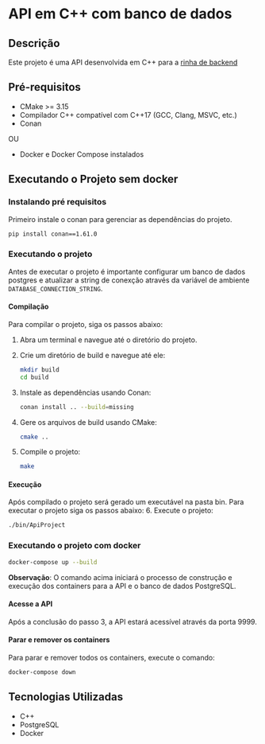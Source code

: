 # API em C++ com banco de dados

## Descrição

Este projeto é uma API desenvolvida em C++ para a [rinha de backend](https://github.com/zanfranceschi/rinha-de-backend-2023-q3)

## Pré-requisitos

- CMake >= 3.15
- Compilador C++ compatível com C++17 (GCC, Clang, MSVC, etc.)
- Conan

OU

- Docker e Docker Compose instalados

## Executando o Projeto sem docker

### Instalando pré requisitos

Primeiro instale o conan para gerenciar as dependências do projeto.

```bash
pip install conan==1.61.0
```

### Executando o projeto

Antes de executar o projeto é importante configurar um banco de dados postgres e atualizar a string de conexção através da variável de ambiente `DATABASE_CONNECTION_STRING`.

#### Compilação

Para compilar o projeto, siga os passos abaixo:

1. Abra um terminal e navegue até o diretório do projeto.
2. Crie um diretório de build e navegue até ele:

   ```bash
   mkdir build
   cd build
   ```

3. Instale as dependências usando Conan:

   ```bash
   conan install .. --build=missing
   ```

4. Gere os arquivos de build usando CMake:

   ```bash
   cmake ..
   ```

5. Compile o projeto:

   ```bash
   make
   ```

#### Execução

Após compilado o projeto será gerado um executável na pasta bin. Para executar o projeto siga os passos abaixo: 6. Execute o projeto:

```bash
./bin/ApiProject
```

### Executando o projeto com docker

```bash
docker-compose up --build
```

**Observação**: O comando acima iniciará o processo de construção e execução dos containers para a API e o banco de dados PostgreSQL.

#### Acesse a API

Após a conclusão do passo 3, a API estará acessível através da porta 9999.

#### Parar e remover os containers

Para parar e remover todos os containers, execute o comando:

```bash
docker-compose down
```

## Tecnologias Utilizadas

- C++
- PostgreSQL
- Docker

